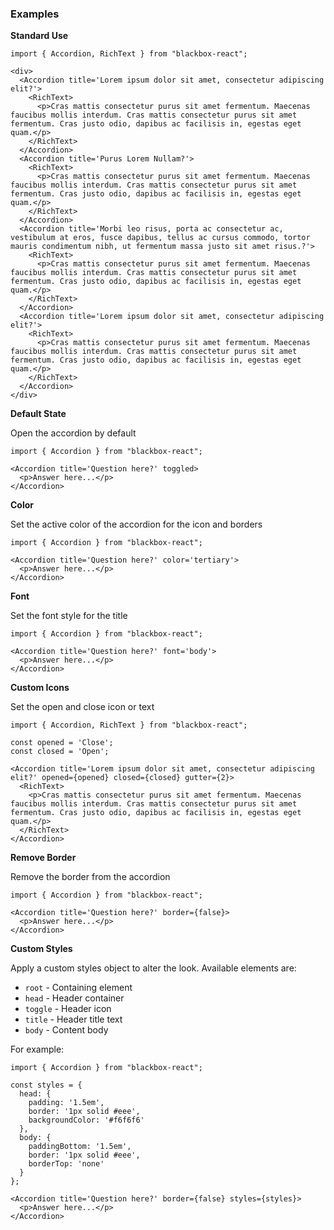 ### Examples

**Standard Use**

```
import { Accordion, RichText } from "blackbox-react";

<div>
  <Accordion title='Lorem ipsum dolor sit amet, consectetur adipiscing elit?'>
    <RichText>
      <p>Cras mattis consectetur purus sit amet fermentum. Maecenas faucibus mollis interdum. Cras mattis consectetur purus sit amet fermentum. Cras justo odio, dapibus ac facilisis in, egestas eget quam.</p>
    </RichText>
  </Accordion>
  <Accordion title='Purus Lorem Nullam?'>
    <RichText>
      <p>Cras mattis consectetur purus sit amet fermentum. Maecenas faucibus mollis interdum. Cras mattis consectetur purus sit amet fermentum. Cras justo odio, dapibus ac facilisis in, egestas eget quam.</p>
    </RichText>
  </Accordion>
  <Accordion title='Morbi leo risus, porta ac consectetur ac, vestibulum at eros, fusce dapibus, tellus ac cursus commodo, tortor mauris condimentum nibh, ut fermentum massa justo sit amet risus.?'>
    <RichText>
      <p>Cras mattis consectetur purus sit amet fermentum. Maecenas faucibus mollis interdum. Cras mattis consectetur purus sit amet fermentum. Cras justo odio, dapibus ac facilisis in, egestas eget quam.</p>
    </RichText>
  </Accordion>
  <Accordion title='Lorem ipsum dolor sit amet, consectetur adipiscing elit?'>
    <RichText>
      <p>Cras mattis consectetur purus sit amet fermentum. Maecenas faucibus mollis interdum. Cras mattis consectetur purus sit amet fermentum. Cras justo odio, dapibus ac facilisis in, egestas eget quam.</p>
    </RichText>
  </Accordion>
</div>
```

**Default State**

Open the accordion by default

```
import { Accordion } from "blackbox-react";

<Accordion title='Question here?' toggled>
  <p>Answer here...</p>
</Accordion>
```

**Color**

Set the active color of the accordion for the icon and borders

```
import { Accordion } from "blackbox-react";

<Accordion title='Question here?' color='tertiary'>
  <p>Answer here...</p>
</Accordion>
```

**Font**

Set the font style for the title

```
import { Accordion } from "blackbox-react";

<Accordion title='Question here?' font='body'>
  <p>Answer here...</p>
</Accordion>
```

**Custom Icons**

Set the open and close icon or text

```
import { Accordion, RichText } from "blackbox-react";

const opened = 'Close';
const closed = 'Open';

<Accordion title='Lorem ipsum dolor sit amet, consectetur adipiscing elit?' opened={opened} closed={closed} gutter={2}>
  <RichText>
    <p>Cras mattis consectetur purus sit amet fermentum. Maecenas faucibus mollis interdum. Cras mattis consectetur purus sit amet fermentum. Cras justo odio, dapibus ac facilisis in, egestas eget quam.</p>
  </RichText>
</Accordion>
```

**Remove Border**

Remove the border from the accordion

```
import { Accordion } from "blackbox-react";

<Accordion title='Question here?' border={false}>
  <p>Answer here...</p>
</Accordion>
```

**Custom Styles**

Apply a custom styles object to alter the look. Available elements are:

- `root` - Containing element
- `head` - Header container
- `toggle` - Header icon
- `title` - Header title text
- `body` - Content body

For example:

```
import { Accordion } from "blackbox-react";

const styles = {
  head: {
    padding: '1.5em',
    border: '1px solid #eee',
    backgroundColor: '#f6f6f6'
  },
  body: {
    paddingBottom: '1.5em',
    border: '1px solid #eee',
    borderTop: 'none'
  }
};

<Accordion title='Question here?' border={false} styles={styles}>
  <p>Answer here...</p>
</Accordion>
```
